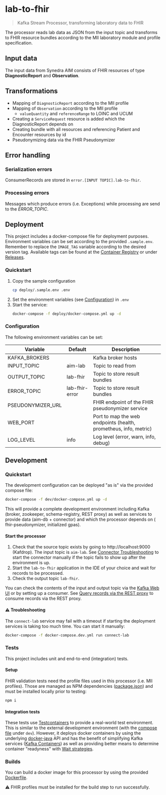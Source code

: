 # lab-to-fhir

> Kafka Stream Processor, transforming laboratory data to FHIR

The processor reads lab data as JSON from the input topic and transforms to FHIR resource bundles
according to the MII laboratory module and profile specification.

## Input data

The input data from Synedra AIM consists of FHIR resources of type **DiagnosticReport** and
**Observation**.

## Transformations

- Mapping of `DiagnosticReport` according to the MII profile
- Mapping of `Observation` according to the MII profile
    - `valueQuantity` and `referenceRange` to LOINC and UCUM
- Creating a `ServiceRequest` resource is added which the DiagnosticReport depends on
- Creating bundle with all resources and referencing Patient and Encounter resources by id
- Pseudonymizing data via the FHIR Pseudonymizer

## Error handling

### Serialization errors

ConsumerRecords are stored in `error.[INPUT TOPIC].lab-to-fhir`.

### Processing errors

Messages which produce errors (i.e. Exceptions) while processing are send to the _ERROR_TOPIC_.

## Deployment

This project includes a docker-compose file for deployment purposes. Environment variables can be
set according to the provided `.sample.env`. Remember to replace the `IMAGE_TAG` variable according
to the desired version tag. Available tags can be found at
the [Container Registry](container_registry/) or under [Releases](-/releases/).

### Quickstart

1. Copy the sample configuration
    ```sh
    cp deploy/.sample.env .env
    ```
2. Set the environment variables (see [Configuration](#deploy_config)) in `.env`
3. Start the service:
    ```sh
    docker-compose -f deploy/docker-compose.yml up -d
    ```

### <a name="deploy_config"></a> Configuration

The following environment variables can be set:

| Variable  | Default  | Description  |
|---|---|---|
| KAFKA_BROKERS |  | Kafka broker hosts |
| INPUT_TOPIC | aim-lab | Topic to read from |
| OUTPUT_TOPIC | lab-fhir | Topic to store result bundles |
| ERROR_TOPIC | lab-fhir-error | Topic to store result bundles |
| PSEUDONYMIZER_URL | | FHIR endpoint of the FHIR pseudonymizer service  |
| WEB_PORT |  | Port to map the web endpoints (health, prometheus, info, metric) |
| LOG_LEVEL | info | Log level (error, warn, info, debug) |

## Development

### Quickstart

The development configuration can be deployed "as is" via the provided compose file:

```sh
docker-compose -f dev/docker-compose.yml up -d
```

This will provide a complete development environment including Kafka (broker, zookeeper,
schema-registry, REST proxy)
as well as services to provide data (aim-db + connector) and which the processor depends on (
fhir-pseudonymizer, initialized gpas).

#### Start the processor

1. Check that the source topic exists by going to http://localhost:9000 (Kafdrop). The input topic
   is `aim-lab`. See [Connector Troubleshooting](#connector) to start the connector manually if the
   topic fails to show up after the environment is up.
2. Start the `lab-to-fhir` application in the IDE of your choice and wait for records to be
   processed.
3. Check the output topic `lab-fhir`.

You can check the contents of the input and output topic via
the [Kafka Web UI](http://localhost:9000/) or by setting up a consumer.
See [Query records via the REST proxy](#query-records) to consume records via the REST proxy.

#### ⚠ Troubleshooting

The `connect-lab` service may fail with a timeout if starting the deployment services is taking too
much time. You can start it manually:

```sh
docker-compose -f docker-compose.dev.yml run connect-lab
```

### Tests

This project includes unit and end-to-end (integration) tests.

#### Setup

FHIR validation tests need the profile files used in this processor (i.e. MII profiles). Those are
managed as NPM dependencies ([package.json](package.json)) and must be installed locally prior to
testing:

```sh
npm i
```

#### Integration tests

These tests use [Testcontainers](https://www.testcontainers.org) to provide a real-world test
environment. This is similar to the external development environment (with the
[compose file](dev/docker-compose.yml) under `dev`). However, it deploys docker containers by using
the underlying [docker-java](https://github.com/docker-java/docker-java) API and has the benefit of
simplifying Kafka services ([Kafka Containers](https://www.testcontainers.org/modules/kafka/)) as
well as providing better means to determine container "readyness" with
[Wait strategies](https://www.testcontainers.org/features/startup_and_waits/).

### Builds

You can build a docker image for this processor by using the provided [Dockerfile](Dockerfile).

⚠ FHIR profiles must be installed for the build step to run successfully. 
